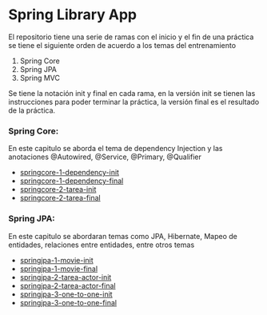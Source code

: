 # Spring Library App

El repositorio tiene una serie de ramas con el inicio y el fin de una práctica se tiene el siguiente orden de acuerdo a los temas del entrenamiento

1) Spring Core
2) Spring JPA
3) Spring MVC


Se tiene la notación init y final en cada rama, en la versión init se tienen las instrucciones para poder terminar la práctica, la versión final es el resultado de la práctica. 

### Spring Core:

En este capitulo se aborda el tema de dependency Injection y las anotaciones @Autowired, @Service, @Primary, @Qualifier


 * [springcore-1-dependency-init](https://github.com/neosuniversity-team/neosuniversity-video-library/tree/springcore-1-dependency-init)
 * [springcore-1-dependency-final](https://github.com/neosuniversity-team/neosuniversity-video-library/tree/springcore-1-dependency-final)
 * [springcore-2-tarea-init](https://github.com/neosuniversity-team/neosuniversity-video-library/tree/springcore-2-tarea-init)
 * [springcore-2-tarea-final](https://github.com/neosuniversity-team/neosuniversity-video-library/tree/springcore-2-tarea-final)
 
 ### Spring JPA:

En este capitulo se abordaran temas como JPA, Hibernate, Mapeo de entidades, relaciones entre entidades, entre otros temas


 * [springjpa-1-movie-init](https://github.com/neosuniversity-team/neosuniversity-video-library/tree/springjpa-1-movie-init)
 * [springjpa-1-movie-final](https://github.com/neosuniversity-team/neosuniversity-video-library/tree/springjpa-1-movie-final)
 * [springjpa-2-tarea-actor-init](https://github.com/neosuniversity-team/neosuniversity-video-library/tree/springjpa-2-tarea-actor-init)
 * [springjpa-2-tarea-actor-final](https://github.com/neosuniversity-team/neosuniversity-video-library/tree/springjpa-2-tarea-actor-final)
 * [springjpa-3-one-to-one-init](https://github.com/neosuniversity-team/neosuniversity-video-library/tree/springjpa-3-one-to-one-init)
 * [springjpa-3-one-to-one-final](https://github.com/neosuniversity-team/neosuniversity-video-library/tree/springjpa-3-one-to-one-final)
